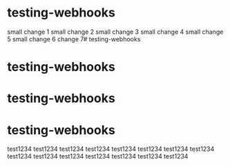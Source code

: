 # testing-webhooks
small change 1
small change 2
small change 3
small change 4
small change 5
small change 6
change 7# testing-webhooks
# testing-webhooks
# testing-webhooks
# testing-webhooks
test1234
test1234
test1234
test1234
test1234
test1234
test1234
test1234
test1234
test1234
test1234
test1234
test1234
test1234
test1234

